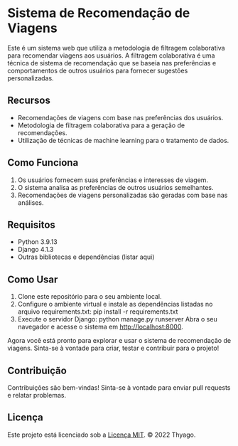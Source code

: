 # Sistema de Recomendação de Viagens

Este é um sistema web que utiliza a metodologia de filtragem colaborativa para recomendar viagens aos usuários. A filtragem colaborativa é uma técnica de sistema de recomendação que se baseia nas preferências e comportamentos de outros usuários para fornecer sugestões personalizadas.

## Recursos

- Recomendações de viagens com base nas preferências dos usuários.
- Metodologia de filtragem colaborativa para a geração de recomendações.
- Utilização de técnicas de machine learning para o tratamento de dados.

## Como Funciona

1. Os usuários fornecem suas preferências e interesses de viagem.
2. O sistema analisa as preferências de outros usuários semelhantes.
3. Recomendações de viagens personalizadas são geradas com base nas análises.

## Requisitos

- Python 3.9.13
- Django 4.1.3
- Outras bibliotecas e dependências (listar aqui)

## Como Usar

1. Clone este repositório para o seu ambiente local.
2. Configure o ambiente virtual e instale as dependências listadas no arquivo requirements.txt:
   pip install -r requirements.txt
3. Execute o servidor Django:
python manage.py runserver
Abra o seu navegador e acesse o sistema em [http://localhost:8000](http://localhost:8000).

Agora você está pronto para explorar e usar o sistema de recomendação de viagens. Sinta-se à vontade para criar, testar e contribuir para o projeto!

## Contribuição

Contribuições são bem-vindas! Sinta-se à vontade para enviar pull requests e relatar problemas.

## Licença

Este projeto está licenciado sob a [Licença MIT](LICENSE). © 2022 Thyago.
   
